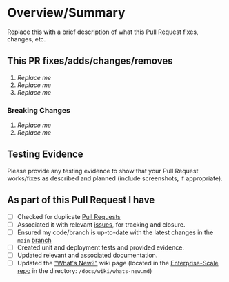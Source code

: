 <!-- Thank you for submitting a Pull Request. Please fill out the template below.-->
# Overview/Summary

Replace this with a brief description of what this Pull Request fixes, changes, etc.

## This PR fixes/adds/changes/removes

1. *Replace me*
2. *Replace me*
3. *Replace me*

### Breaking Changes

1. *Replace me*
2. *Replace me*

## Testing Evidence

Please provide any testing evidence to show that your Pull Request works/fixes as described and planned (include screenshots, if appropriate).

## As part of this Pull Request I have

- [ ] Checked for duplicate [Pull Requests](https://github.com/Azure/terraform-azurerm-alz-landing-zone/pulls)
- [ ] Associated it with relevant [issues](https://github.com/Azure/terraform-azurerm-alz-landing-zone/issues), for tracking and closure.
- [ ] Ensured my code/branch is up-to-date with the latest changes in the `main` [branch](https://github.com/Azure/terraform-azurerm-alz-landing-zone/tree/main)
- [ ] Created unit and deployment tests and provided evidence.
- [ ] Updated relevant and associated documentation.
- [ ] Updated the ["What's New?"](https://github.com/Azure/Enterprise-Scale/wiki/Whats-new) wiki page (located in the [Enterprise-Scale repo](https://github.com/Azure/Enterprise-Scale) in the directory: `/docs/wiki/whats-new.md`)
